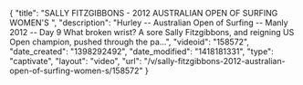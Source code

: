 {
    "title": "SALLY FITZGIBBONS - 2012 AUSTRALIAN OPEN OF SURFING WOMEN'S ",
    "description": "Hurley -- Australian Open of Surfing -- Manly 2012 -- Day 9 What broken wrist? A sore Sally Fitzgibbons, and reigning US Open champion, pushed through the pa...",
    "videoid": "158572",
    "date_created": "1398292492",
    "date_modified": "1418181331",
    "type": "captivate",
    "layout": "video",
    "url": "\/v\/sally-fitzgibbons-2012-australian-open-of-surfing-women-s\/158572"
}